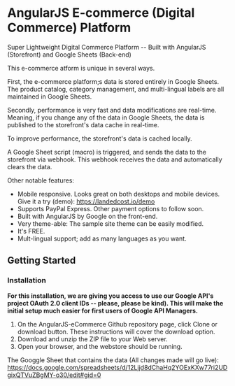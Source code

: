 # AngularJS E-commerce (Digital Commerce) Platform
Super Lightweight Digital Commerce Platform -- Built with AngularJS (Storefront) and Google Sheets (Back-end)

This e-commerce atform is unique in several ways. 

First, the e-commerce platform;s data is stored entirely in Google Sheets.
The product catalog, category management, and multi-lingual labels are all maintained in Google Sheets.

Secondly, performance is very fast and data modifications are real-time. Meaning, if you change any of the data in Google Sheets, the data is published to the storefront's data cache in real-time.

To improve performance, the storefront's data is cached locally. 

A Google Sheet script (macro) is triggered, and sends the data to the storefront via webhook. This webhook receives the data and automatically clears the data. 

Other notable features:

- Mobile responsive. Looks great on both desktops and mobile devices. Give it a try (demo): https://landedcost.io/demo
- Supports PayPal Express. Other payment options to follow soon.
- Built with AngularJS by Google on the front-end.
- Very theme-able: The sample site theme can be easily modified.
- It's FREE.
- Mult-lingual support; add as many languages as you want. 
 

## Getting Started

### Installation

**For this installation, we are giving you access to use our Google API's project OAuth 2.0 client IDs -- please, please be kind). This will make the initial setup much easier for first users of Google API Managers.**

1. On the AngularJS-eCommerce Github repository page, click Clone or download button. These instructions will cover the download option.
2. Download and unzip the ZIP file to your Web server.
3. Open your browser, and the webstore should be running.

The Googgle Sheet that contains the data (All changes made will go live):
https://docs.google.com/spreadsheets/d/12Ljjd8dChaHq2YOExKXw77ri2UDgixQTVuZBgMY-o30/edit#gid=0

